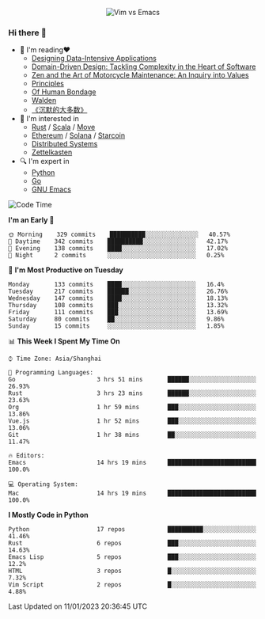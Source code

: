 <p align="center">
    <img src="https://gist.githubusercontent.com/coldnight/e696baffb094e71c96cb302118878eae/raw/40ea5053a6f66cc65f90f437e4173497da225958/banner.gif" alt="Vim vs Emacs" />
</p>

### Hi there 👋

- 📖 I'm reading❤️
    + [Designing Data-Intensive Applications](https://www.oreilly.com/library/view/designing-data-intensive-applications/9781491903063/)
    + [Domain-Driven Design: Tackling Complexity in the Heart of Software](https://www.dddcommunity.org/book/evans_2003/)
    + [Zen and the Art of Motorcycle Maintenance: An Inquiry into Values](https://en.wikipedia.org/wiki/Zen_and_the_Art_of_Motorcycle_Maintenance)
    + [Principles](https://www.principles.com/)
    + [Of Human Bondage](https://en.wikipedia.org/wiki/Of_Human_Bondage)
    + [Walden](https://en.wikipedia.org/wiki/Walden)
    + [《沉默的大多数》](https://en.wikipedia.org/wiki/Silent_majority)
- 🌱 I'm interested in
    + [Rust](https://www.rust-lang.org/) / [Scala](https://www.scala-lang.org/) / [Move](https://github.com/move-language/move/)
    + [Ethereum](https://ethereum.org/en/) / [Solana](https://solana.com/) / [Starcoin](https://github.com/starcoinorg/starcoin)
	+ [Distributed Systems](https://www.linuxzen.com/notes/topics/20200320174417_%E5%88%86%E5%B8%83%E5%BC%8F/)
	+ [Zettelkasten](https://www.linuxzen.com/notes/notes/20220120080920-slip_box/)
- 🔍 I'm expert in
    + [Python](https://www.python.org/)
    + [Go](https://go.dev/)
    + [GNU Emacs](https://www.gnu.org/software/emacs/)

<!--START_SECTION:waka-->
![Code Time](http://img.shields.io/badge/Code%20Time-1%2C853%20hrs%2046%20mins-blue)

**I'm an Early 🐤** 

```text
🌞 Morning    329 commits    ██████████░░░░░░░░░░░░░░░   40.57% 
🌆 Daytime    342 commits    ██████████░░░░░░░░░░░░░░░   42.17% 
🌃 Evening    138 commits    ████░░░░░░░░░░░░░░░░░░░░░   17.02% 
🌙 Night      2 commits      ░░░░░░░░░░░░░░░░░░░░░░░░░   0.25%

```
📅 **I'm Most Productive on Tuesday** 

```text
Monday       133 commits    ████░░░░░░░░░░░░░░░░░░░░░   16.4% 
Tuesday      217 commits    ██████░░░░░░░░░░░░░░░░░░░   26.76% 
Wednesday    147 commits    ████░░░░░░░░░░░░░░░░░░░░░   18.13% 
Thursday     108 commits    ███░░░░░░░░░░░░░░░░░░░░░░   13.32% 
Friday       111 commits    ███░░░░░░░░░░░░░░░░░░░░░░   13.69% 
Saturday     80 commits     ██░░░░░░░░░░░░░░░░░░░░░░░   9.86% 
Sunday       15 commits     ░░░░░░░░░░░░░░░░░░░░░░░░░   1.85%

```


📊 **This Week I Spent My Time On** 

```text
⌚︎ Time Zone: Asia/Shanghai

💬 Programming Languages: 
Go                       3 hrs 51 mins       ██████░░░░░░░░░░░░░░░░░░░   26.93% 
Rust                     3 hrs 23 mins       ██████░░░░░░░░░░░░░░░░░░░   23.63% 
Org                      1 hr 59 mins        ███░░░░░░░░░░░░░░░░░░░░░░   13.86% 
Vue.js                   1 hr 52 mins        ███░░░░░░░░░░░░░░░░░░░░░░   13.06% 
Git                      1 hr 38 mins        ██░░░░░░░░░░░░░░░░░░░░░░░   11.47%

🔥 Editors: 
Emacs                    14 hrs 19 mins      █████████████████████████   100.0%

💻 Operating System: 
Mac                      14 hrs 19 mins      █████████████████████████   100.0%

```

**I Mostly Code in Python** 

```text
Python                   17 repos            ██████████░░░░░░░░░░░░░░░   41.46% 
Rust                     6 repos             ███░░░░░░░░░░░░░░░░░░░░░░   14.63% 
Emacs Lisp               5 repos             ███░░░░░░░░░░░░░░░░░░░░░░   12.2% 
HTML                     3 repos             █░░░░░░░░░░░░░░░░░░░░░░░░   7.32% 
Vim Script               2 repos             █░░░░░░░░░░░░░░░░░░░░░░░░   4.88%

```



 Last Updated on 11/01/2023 20:36:45 UTC
<!--END_SECTION:waka-->
